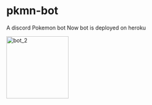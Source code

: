 # pkmn-bot
A discord Pokemon bot
Now bot is deployed on heroku 





<img width="162" alt="bot_2" src="https://user-images.githubusercontent.com/97820338/210202414-493abb66-1f8b-4835-96fc-57d00bc3876d.PNG">
